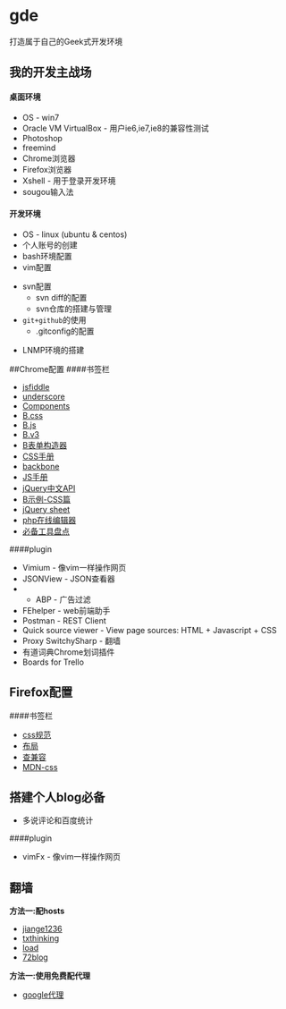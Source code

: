 # gde
打造属于自己的Geek式开发环境

## 我的开发主战场
#### 桌面环境
* OS - win7
* Oracle VM VirtualBox - 用户ie6,ie7,ie8的兼容性测试
* Photoshop
* freemind
* Chrome浏览器
* Firefox浏览器
* Xshell - 用于登录开发环境
* sougou输入法

#### 开发环境
* OS - linux (ubuntu & centos)
* 个人账号的创建
* bash环境配置
* vim配置
+ svn配置
    - svn diff的配置
    - svn仓库的搭建与管理
+ `git+github`的使用
    - .gitconfig的配置
* LNMP环境的搭建

##Chrome配置
####书签栏
* [jsfiddle](http://jsfiddle.net/)
* [underscore](http://underscorejs.org/)
* [Components](http://getbootstrap.com/components/)
* [B.css](http://libs.useso.com/js/bootstrap/3.2.0/css/bootstrap.min.css)
* [B.js](http://libs.useso.com/js/bootstrap/3.2.0/js/bootstrap.min.js)
* [B.v3](http://v3.bootcss.com/css/)
* [B表单构造器](http://www.bootcss.com/p/bootstrap-form-builder/)
* [CSS手册](http://css.doyoe.com/)
* [backbone](http://backbonejs.org/)
* [JS手册](http://www.javascripture.com/)
* [jQuery中文API](http://jquery.bootcss.com/)
* [B示例-CSS篇](http://helongfei.com/bootstrap/)
* [jQuery sheet](http://www.css88.com/jqapi-1.9/)
* [php在线编辑器](http://phpedia.net/)
* [必备工具盘点](http://www.csdn.net/article/2015-09-24/2825784)

####plugin
* Vimium - 像vim一样操作网页
* JSONView - JSON查看器
* * ABP - 广告过滤
* FEhelper - web前端助手
* Postman - REST Client
* Quick source viewer - View page sources: HTML + Javascript + CSS
* Proxy SwitchySharp - 翻墙
* 有道词典Chrome划词插件
* Boards for Trello

## Firefox配置
####书签栏
* [css规范](http://alloyteam.github.io/code-guide/#css)
* [布局](http://zh.learnlayout.com/box-sizing.html)
* [查兼容](http://caniuse.com/)
* [MDN-css](https://developer.mozilla.org/zh-CN/docs/Web/Guide/CSS/Getting_started)

## 搭建个人blog必备

* 多说评论和百度统计

####plugin
* vimFx - 像vim一样操作网页

## 翻墙
**方法一:配hosts**

* [jiange1236](http://git.oschina.net/jiange1236/googlehosts)
* [txthinking](https://github.com/txthinking/google-hosts)
* [load](http://laod.cn/hosts/2015-google-hosts.html)
* [72blog](http://www.rpsofts.com/vvv/)

**方法一:使用免费配代理**

* [google代理](http://www.souji8.com)
